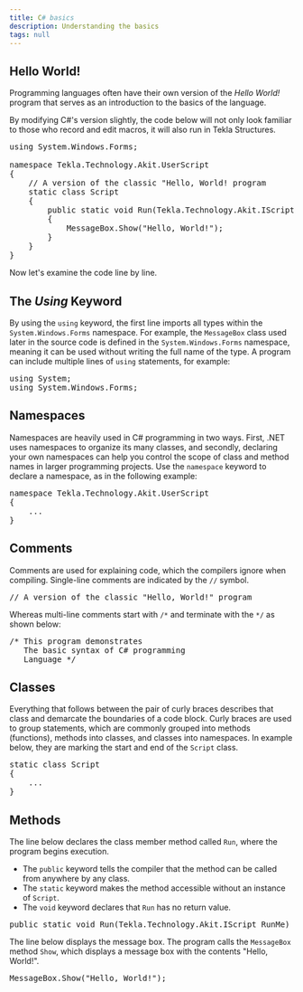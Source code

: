```yaml
---
title: C# basics
description: Understanding the basics
tags: null
---
```


## Hello World!

Programming languages often have their own version of the *Hello World!* program that serves as an introduction to the basics of the language.

By modifying C#'s version slightly, the code below will not only look familiar to those who record and edit macros, it will also run in Tekla Structures.

<pre>
using System.Windows.Forms;

namespace Tekla.Technology.Akit.UserScript
{
    // A version of the classic "Hello, World! program
    static class Script
    {
        public static void Run(Tekla.Technology.Akit.IScript RunMe)
        {
            MessageBox.Show("Hello, World!");
        }
    }
}
</pre>

Now let's examine the code line by line.

## The *Using* Keyword 

By using the `using` keyword, the first line imports all types within the `System.Windows.Forms` namespace. For example, the `MessageBox` class used later in the source code is defined in the `System.Windows.Forms` namespace, meaning it can be used without writing the full name of the type. A program can include multiple lines of `using` statements, for example:

<pre>
using System;
using System.Windows.Forms;
</pre>

## Namespaces

Namespaces are heavily used in C# programming in two ways. First, .NET uses namespaces to organize its many classes, and secondly, declaring your own namespaces can help you control the scope of class and method names in larger programming projects. Use the `namespace` keyword to declare a namespace, as in the following example:

<pre>
namespace Tekla.Technology.Akit.UserScript
{
    ...
}
</pre>

## Comments

Comments are used for explaining code, which the compilers ignore when compiling. Single-line comments are indicated by the `//` symbol.

<pre>// A version of the classic "Hello, World!" program</pre>

Whereas multi-line comments start with `/*` and terminate with the `*/` as shown below:

<pre>
/* This program demonstrates
   The basic syntax of C# programming 
   Language */
</pre>


## Classes

Everything that follows between the pair of curly braces describes that class and demarcate the boundaries of a code block. Curly braces are used to group statements, which are commonly grouped into methods (functions), methods into classes, and classes into namespaces. In example below, they are marking the start and end of the `Script` class.

<pre>
static class Script
{
    ...
}
</pre>

## Methods

The line below declares the class member method called `Run`, where the program begins execution.
 - The `public` keyword tells the compiler that the method can be called from anywhere by any class. 
 - The `static` keyword makes the method accessible without an instance of `Script`. 
 - The `void` keyword declares that `Run` has no return value.

<pre>public static void Run(Tekla.Technology.Akit.IScript RunMe)</pre>

The line below displays the message box. The program calls the `MessageBox` method `Show`, which displays a message box with the contents "Hello, World!".

<pre>MessageBox.Show("Hello, World!");</pre>